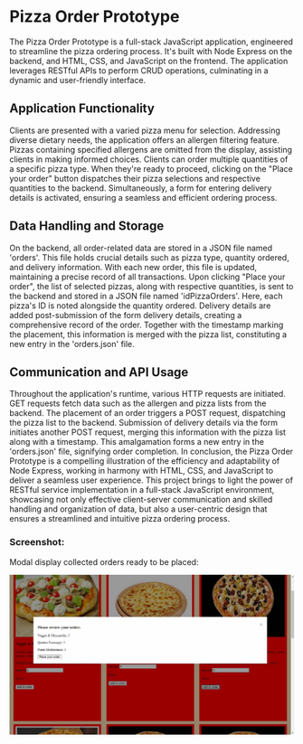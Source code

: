 
# Pizza Order Prototype

The Pizza Order Prototype is a full-stack JavaScript application, engineered to streamline the pizza ordering process. It's built with Node Express on the backend, and HTML, CSS, and JavaScript on the frontend. The application leverages RESTful APIs to perform CRUD operations, culminating in a dynamic and user-friendly interface.

## Application Functionality

Clients are presented with a varied pizza menu for selection. Addressing diverse dietary needs, the application offers an allergen filtering feature. Pizzas containing specified allergens are omitted from the display, assisting clients in making informed choices.
Clients can order multiple quantities of a specific pizza type. When they're ready to proceed, clicking on the "Place your order" button dispatches their pizza selections and respective quantities to the backend. Simultaneously, a form for entering delivery details is activated, ensuring a seamless and efficient ordering process.

## Data Handling and Storage

On the backend, all order-related data are stored in a JSON file named 'orders'. This file holds crucial details such as pizza type, quantity ordered, and delivery information. With each new order, this file is updated, maintaining a precise record of all transactions.
Upon clicking "Place your order", the list of selected pizzas, along with respective quantities, is sent to the backend and stored in a JSON file named 'idPizzaOrders'. Here, each pizza's ID is noted alongside the quantity ordered.
Delivery details are added post-submission of the form delivery details, creating a comprehensive record of the order. Together with the timestamp marking the placement, this information is merged with the pizza list, constituting a new entry in the 'orders.json' file.

## Communication and API Usage

Throughout the application's runtime, various HTTP requests are initiated. GET requests fetch data such as the allergen and pizza lists from the backend. The placement of an order triggers a POST request, dispatching the pizza list to the backend. Submission of delivery details via the form initiates another POST request, merging this information with the pizza list along with a timestamp. This amalgamation forms a new entry in the 'orders.json' file, signifying order completion.
In conclusion, the Pizza Order Prototype is a compelling illustration of the efficiency and adaptability of Node Express, working in harmony with HTML, CSS, and JavaScript to deliver a seamless user experience. This project brings to light the power of RESTful service implementation in a full-stack JavaScript environment, showcasing not only effective client-server communication and skilled handling and organization of data, but also a user-centric design that ensures a streamlined and intuitive pizza ordering process.


### Screenshot:

Modal display collected orders ready to be placed:

![Modal display collected orders ready to be placed](./screenshot/modalPrintScreen.jpg)

